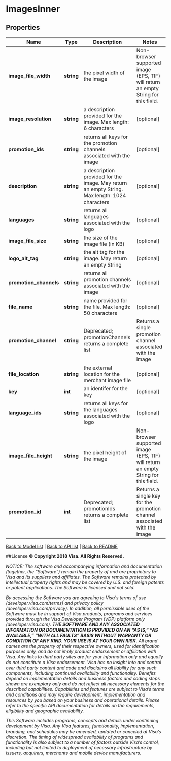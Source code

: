 # ImagesInner

## Properties
Name | Type | Description | Notes
------------ | ------------- | ------------- | -------------
**image_file_width** | **string** | the pixel width of the image | Non-browser supported image (EPS, TIF) will return an empty String for this field. | [optional] 
**image_resolution** | **string** | a description provided for the image. Max length: 6 characters | [optional] 
**promotion_ids** | **string** | returns all keys for the promotion channels associated with the image | [optional] 
**description** | **string** | a description provided for the image. May return an empty String. Max length: 1024 characters | [optional] 
**languages** | **string** | returns all languages associated with the logo | [optional] 
**image_file_size** | **string** | the size of the image file (in KB) | [optional] 
**logo_alt_tag** | **string** | the alt tag for the image. May return an empty String | [optional] 
**promotion_channels** | **string** | returns all promotion channels associated with the image | [optional] 
**file_name** | **string** | name provided for the file. Max length: 50 characters | [optional] 
**promotion_channel** | **string** | Deprecated; promotionChannels returns a complete list | Returns a single promotion channel associated with the image | [optional] 
**file_location** | **string** | the external location for the merchant image file | [optional] 
**key** | **int** | an identifer for the key | [optional] 
**language_ids** | **string** | returns all keys for the languages associated with the logo | [optional] 
**image_file_height** | **string** | the pixel height of the image | Non-browser supported image (EPS, TIF) will return an empty String for this field. | [optional] 
**promotion_id** | **int** | Deprecated; promotionIds returns a complete list | Returns a single key for the promotion channel associated with the image | [optional] 

[Back to Model list](../../README.md#documentation-for-models)   |   [Back to API list](../../README.md#documentation-for-api-endpoints)   |   [Back to README](../../README.md)



##License
**© Copyright 2018 Visa. All Rights Reserved.**

*NOTICE: The software and accompanying information and documentation (together, the “Software”) remain the property of
and are proprietary to Visa and its suppliers and affiliates. The Software remains protected by intellectual property
rights and may be covered by U.S. and foreign patents or patent applications. The Software is licensed and not sold.*

*By accessing the Software you are agreeing to Visa's terms of use (developer.visa.com/terms) and privacy policy (developer.visa.com/privacy).
In addition, all permissible uses of the Software must be in support of Visa products, programs and services provided
through the Visa Developer Program (VDP) platform only (developer.visa.com). **THE SOFTWARE AND ANY ASSOCIATED
INFORMATION OR DOCUMENTATION IS PROVIDED ON AN “AS IS,” “AS AVAILABLE,” “WITH ALL FAULTS” BASIS WITHOUT WARRANTY OR
CONDITION OF ANY KIND. YOUR USE IS AT YOUR OWN RISK.** All brand names are the property of their respective owners, used for identification purposes only, and do not imply
product endorsement or affiliation with Visa. Any links to third party sites are for your information only and equally
do not constitute a Visa endorsement. Visa has no insight into and control over third party content and code and disclaims
all liability for any such components, including continued availability and functionality. Benefits depend on implementation
details and business factors and coding steps shown are exemplary only and do not reflect all necessary elements for the
described capabilities. Capabilities and features are subject to Visa’s terms and conditions and may require development,
implementation and resources by you based on your business and operational details. Please refer to the specific
API documentation for details on the requirements, eligibility and geographic availability.*

*This Software includes programs, concepts and details under continuing development by Visa. Any Visa features,
functionality, implementation, branding, and schedules may be amended, updated or canceled at Visa’s discretion.
The timing of widespread availability of programs and functionality is also subject to a number of factors outside Visa’s control,
including but not limited to deployment of necessary infrastructure by issuers, acquirers, merchants and mobile device manufacturers.*